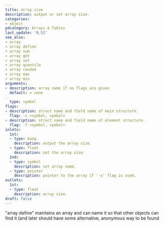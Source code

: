 ```yaml
---
title: array size
description: output or set array size.
categories:
- object
pdcategory: Arrays & Tables
last_update: '0.52'
see_also:
- array
- array define
- array sum
- array get
- array set
- array quantile
- array random
- array max
- array min
arguments:
- description: array name if no flags are given 
  default: = none
.
  type: symbol
flags:
- description: struct name and field name of main structure.
  flag: -s <symbol, symbol>
- description: struct name and field name of element structure.
  flag: -f <symbol, symbol>
inlets:
  1st:
  - type: bang
    description: output the array size.
  - type: float
    description: set the array size.
  2nd:
  - type: symbol
    description: set array name.
  - type: pointer
    description: pointer to the array if '-s' flag is used.
outlets:
  1st:
  - type: float
    description: array size.
draft: false
---
```

"array define" maintains an array and can name it so that other objects can find it (and later should have some alternative, anonymous way to be found